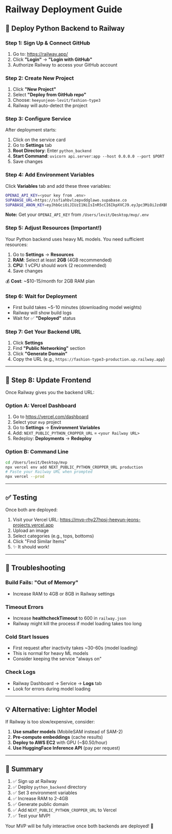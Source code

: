 # Railway Deployment Guide

## 🚂 Deploy Python Backend to Railway

### **Step 1: Sign Up & Connect GitHub**

1. Go to: https://railway.app/
2. Click **"Login"** → **"Login with GitHub"**
3. Authorize Railway to access your GitHub account

### **Step 2: Create New Project**

1. Click **"New Project"**
2. Select **"Deploy from GitHub repo"**
3. Choose: `heeyunjeon-levit/fashion-type3`
4. Railway will auto-detect the project

### **Step 3: Configure Service**

After deployment starts:

1. Click on the service card
2. Go to **Settings** tab
3. **Root Directory**: Enter `python_backend`
4. **Start Command**: `uvicorn api.server:app --host 0.0.0.0 --port $PORT`
5. Save changes

### **Step 4: Add Environment Variables**

Click **Variables** tab and add these three variables:

```bash
OPENAI_API_KEY=<your key from .env>
SUPABASE_URL=https://ssfiahbvlzepvddglawo.supabase.co
SUPABASE_ANON_KEY=eyJhbGciOiJIUzI1NiIsInR5cCI6IkpXVCJ9.eyJpc3MiOiJzdXBhYmFzZSIsInJlZiI6InNzZmlhaGJ2bHplcHZkZGdsYXdvIiwicm9sZSI6ImFub24iLCJpYXQiOjE3NjE2Mzc1OTIsImV4cCI6MjA3NzIxMzU5Mn0.obUNhgNmYIMlzQBT-_gaNdza52kCaFazqe6F8AF8Gh4
```

**Note:** Get your `OPENAI_API_KEY` from `/Users/levit/Desktop/mvp/.env`

### **Step 5: Adjust Resources (Important!)**

Your Python backend uses heavy ML models. You need sufficient resources:

1. Go to **Settings** → **Resources**
2. **RAM**: Select at least **2GB** (4GB recommended)
3. **CPU**: 1 vCPU should work (2 recommended)
4. Save changes

💰 **Cost**: ~$10-15/month for 2GB RAM plan

### **Step 6: Wait for Deployment**

- First build takes ~5-10 minutes (downloading model weights)
- Railway will show build logs
- Wait for ✅ **"Deployed"** status

### **Step 7: Get Your Backend URL**

1. Click **Settings**
2. Find **"Public Networking"** section
3. Click **"Generate Domain"**
4. Copy the URL (e.g., `https://fashion-type3-production.up.railway.app`)

---

## 🔗 Step 8: Update Frontend

Once Railway gives you the backend URL:

### **Option A: Vercel Dashboard**
1. Go to https://vercel.com/dashboard
2. Select your `mvp` project
3. Go to **Settings** → **Environment Variables**
4. Add: `NEXT_PUBLIC_PYTHON_CROPPER_URL` = `<your Railway URL>`
5. Redeploy: **Deployments** → **Redeploy**

### **Option B: Command Line**
```bash
cd /Users/levit/Desktop/mvp
npx vercel env add NEXT_PUBLIC_PYTHON_CROPPER_URL production
# Paste your Railway URL when prompted
npx vercel --prod
```

---

## ✅ Testing

Once both are deployed:

1. Visit your Vercel URL: https://mvp-rhy27hpsj-heeyun-jeons-projects.vercel.app
2. Upload an image
3. Select categories (e.g., tops, bottoms)
4. Click "Find Similar Items"
5. ✨ It should work!

---

## 🐛 Troubleshooting

### **Build Fails: "Out of Memory"**
- Increase RAM to 4GB or 8GB in Railway settings

### **Timeout Errors**
- Increase **healthcheckTimeout** to 600 in `railway.json`
- Railway might kill the process if model loading takes too long

### **Cold Start Issues**
- First request after inactivity takes ~30-60s (model loading)
- This is normal for heavy ML models
- Consider keeping the service "always on"

### **Check Logs**
- Railway Dashboard → Service → **Logs** tab
- Look for errors during model loading

---

## 💡 Alternative: Lighter Model

If Railway is too slow/expensive, consider:
1. **Use smaller models** (MobileSAM instead of SAM-2)
2. **Pre-compute embeddings** (cache results)
3. **Deploy to AWS EC2** with GPU (~$0.50/hour)
4. **Use HuggingFace Inference API** (pay per request)

---

## 📝 Summary

1. ✅ Sign up at Railway
2. ✅ Deploy `python_backend` directory
3. ✅ Set 3 environment variables
4. ✅ Increase RAM to 2-4GB
5. ✅ Generate public domain
6. ✅ Add `NEXT_PUBLIC_PYTHON_CROPPER_URL` to Vercel
7. ✅ Test your MVP!

Your MVP will be fully interactive once both backends are deployed! 🚀


